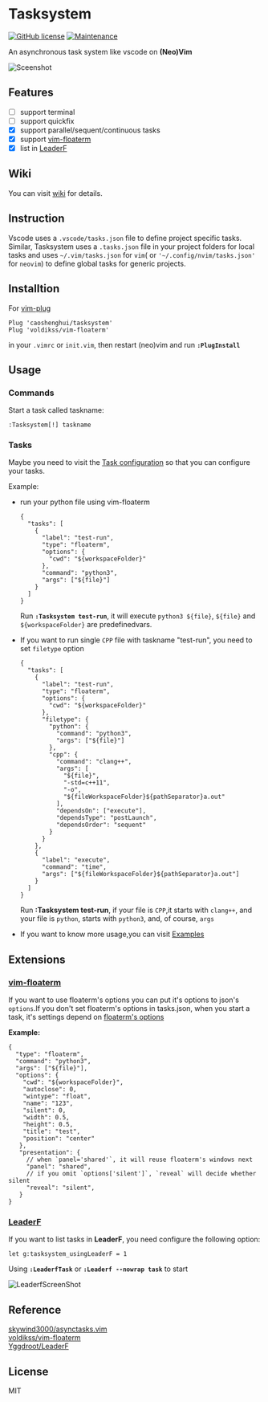 # Tasksystem

[![GitHub license](https://img.shields.io/github/license/caoshenghui/tasksystem)](https://github.com/caoshenghui/tasksystem/blob/master/LICENSE) 
[![Maintenance](https://img.shields.io/maintenance/yes/2021)](https://github.com/caoshenghui/tasksystem/graphs/commit-activity)


An asynchronous task system like vscode on **(Neo)Vim**

![Sceenshot][1]

## Features

- [ ] support terminal
- [ ] support quickfix
- [x] support parallel/sequent/continuous tasks
- [x] support [vim-floaterm][2]
- [x] list in [LeaderF][3]

## Wiki

You can visit [wiki][8] for details.

## Instruction

Vscode uses a `.vscode/tasks.json` file to define project specific tasks. Similar, Tasksystem uses a `.tasks.json` file in your project folders for local tasks and uses `~/.vim/tasks.json` for `vim`( or `'~/.config/nvim/tasks.json'` for `neovim`) to define global tasks for generic projects.

## Installtion

For [vim-plug][4]

```vim
Plug 'caoshenghui/tasksystem'
Plug 'voldikss/vim-floaterm'
```

in your `.vimrc` or `init.vim`, then restart (neo)vim and run **`:PlugInstall`**

## Usage

### Commands

Start a task called taskname:

```vim
:Tasksystem[!] taskname
```

### Tasks

Maybe you need to visit the [Task configuration][9] so that you can configure your tasks.

Example: 

- run your python file using vim-floaterm

  ```jsonc
  {
    "tasks": [
      {
        "label": "test-run",
        "type": "floaterm",
        "options": {
          "cwd": "${workspaceFolder}"
        },
        "command": "python3",
        "args": ["${file}"]
      }
    ]
  }  
  ```

  Run **`:Tasksystem test-run`**, it will execute `python3 ${file}`, `${file}` and `${workspaceFolder}` are predefinedvars.
  
- If you want to run single `CPP` file with taskname "test-run", you need to set `filetype` option

  ```
  {
    "tasks": [
      {
        "label": "test-run",
        "type": "floaterm",
        "options": {
          "cwd": "${workspaceFolder}"
        },
        "filetype": {
          "python": {
            "command": "python3",
            "args": ["${file}"]
          },
          "cpp": {
            "command": "clang++",
            "args": [
              "${file}",
              "-std=c++11",
              "-o",
              "${fileWorkspaceFolder}${pathSeparator}a.out"
            ],
            "dependsOn": ["execute"],
            "dependsType": "postLaunch",
            "dependsOrder": "sequent"
          }
        }
      },
      {
        "label": "execute",
        "command": "time",
        "args": ["${fileWorkspaceFolder}${pathSeparator}a.out"]
      }
    ]
  }
  ```

  Run **:Tasksystem test-run**, if your file is `CPP`,it starts with `clang++`, and your file is `python`, starts with `python3`, and, of course, `args`
  
- If you want to know more usage,you can visit [Examples][10]

## Extensions

### [vim-floaterm][2]

If you want to use floaterm's options you can put it's options to json's `options`.If you don't set floaterm's options in tasks.json, when you start a task, it's settings depend on [floaterm's options][5]

**Example:**

```jsonc
{
  "type": "floaterm",
  "command": "python3",
  "args": ["${file}"],
  "options": {
    "cwd": "${workspaceFolder}",
    "autoclose": 0,
    "wintype": "float",
    "name": "123",
    "silent": 0,
    "width": 0.5,
    "height": 0.5,
    "title": "test",
    "position": "center"
   },
   "presentation": {
     // when `panel='shared'`, it will reuse floaterm's windows next
     "panel": "shared",
     // if you omit `options['silent']`, `reveal` will decide whether silent
     "reveal": "silent",
   }
}
```

### [LeaderF][3]

If you want to list tasks in **LeaderF**, you need configure the following option:

```vim
let g:tasksystem_usingLeaderF = 1
```

Using  **`:LeaderfTask`** or **`:Leaderf --nowrap task`** to start

![LeaderfScreenShot][7]


## Reference

[skywind3000/asynctasks.vim][6]  
[voldikss/vim-floaterm][2]  
[Yggdroot/LeaderF][3]

## License

MIT

[1]: https://user-images.githubusercontent.com/49725192/123510321-5a716800-d6ad-11eb-928b-e9316195a76d.gif
[2]: https://github.com/voldikss/vim-floaterm
[3]: https://github.com/Yggdroot/LeaderF
[4]: https://github.com/junegunn/vim-plug
[5]: https://github.com/voldikss/vim-floaterm#options
[6]: https://github.com/skywind3000/asynctasks.vim
[7]: https://user-images.githubusercontent.com/49725192/123509429-0dd75e00-d6a8-11eb-82cb-ba7cfbf90212.png
[8]: https://github.com/caoshenghui/tasksystem/wiki
[9]: https://github.com/caoshenghui/tasksystem/wiki/Task-configuration
[10]: https://github.com/caoshenghui/tasksystem/wiki/Task-configuration#Examples

